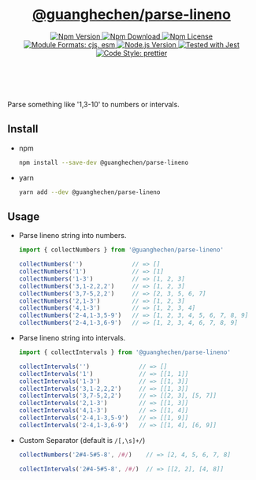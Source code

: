 <header>
  <h1 align="center">
    <a href="https://github.com/guanghechen/react-kit/tree/release-2.x.x/packages/parse-lineno#readme">@guanghechen/parse-lineno</a>
  </h1>
  <div align="center">
    <a href="https://www.npmjs.com/package/@guanghechen/parse-lineno">
      <img
        alt="Npm Version"
        src="https://img.shields.io/npm/v/@guanghechen/parse-lineno.svg"
      />
    </a>
    <a href="https://www.npmjs.com/package/@guanghechen/parse-lineno">
      <img
        alt="Npm Download"
        src="https://img.shields.io/npm/dm/@guanghechen/parse-lineno.svg"
      />
    </a>
    <a href="https://www.npmjs.com/package/@guanghechen/parse-lineno">
      <img
        alt="Npm License"
        src="https://img.shields.io/npm/l/@guanghechen/parse-lineno.svg"
      />
    </a>
    <a href="#install">
      <img
        alt="Module Formats: cjs, esm"
        src="https://img.shields.io/badge/module_formats-cjs%2C%20esm-green.svg"
      />
    </a>
    <a href="https://github.com/nodejs/node">
      <img
        alt="Node.js Version"
        src="https://img.shields.io/node/v/@guanghechen/parse-lineno"
      />
    </a>
    <a href="https://github.com/facebook/jest">
      <img
        alt="Tested with Jest"
        src="https://img.shields.io/badge/tested_with-jest-9c465e.svg"
      />
    </a>
    <a href="https://github.com/prettier/prettier">
      <img
        alt="Code Style: prettier"
        src="https://img.shields.io/badge/code_style-prettier-ff69b4.svg?style=flat-square"
      />
    </a>
  </div>
</header>
<br/>


Parse something like '1,3-10' to numbers or intervals.

## Install

* npm

  ```bash
  npm install --save-dev @guanghechen/parse-lineno
  ```

* yarn

  ```bash
  yarn add --dev @guanghechen/parse-lineno
  ```

## Usage

* Parse lineno string into numbers.

  ```typescript
  import { collectNumbers } from '@guanghechen/parse-lineno'

  collectNumbers('')              // => []
  collectNumbers('1')             // => [1]
  collectNumbers('1-3')           // => [1, 2, 3]
  collectNumbers('3,1-2,2,2')     // => [1, 2, 3]
  collectNumbers('3,7-5,2,2')     // => [2, 3, 5, 6, 7]
  collectNumbers('2,1-3')         // => [1, 2, 3]
  collectNumbers('4,1-3')         // => [1, 2, 3, 4]
  collectNumbers('2-4,1-3,5-9')   // => [1, 2, 3, 4, 5, 6, 7, 8, 9]
  collectNumbers('2-4,1-3,6-9')   // => [1, 2, 3, 4, 6, 7, 8, 9]
  ```

* Parse lineno string into intervals.

  ```typescript
  import { collectIntervals } from '@guanghechen/parse-lineno'

  collectIntervals('')              // => []
  collectIntervals('1')             // => [[1, 1]]
  collectIntervals('1-3')           // => [[1, 3]]
  collectIntervals('3,1-2,2,2')     // => [[1, 3]]
  collectIntervals('3,7-5,2,2')     // => [[2, 3], [5, 7]]
  collectIntervals('2,1-3')         // => [[1, 3]]
  collectIntervals('4,1-3')         // => [[1, 4]]
  collectIntervals('2-4,1-3,5-9')   // => [[1, 9]]
  collectIntervals('2-4,1-3,6-9')   // => [[1, 4], [6, 9]]
  ```

* Custom Separator (default is `/[,\s]+/`)

  ```typescript
  collectNumbers('2#4-5#5-8', /#/)    // => [2, 4, 5, 6, 7, 8]

  collectIntervals('2#4-5#5-8', /#/)  // => [[2, 2], [4, 8]]
  ```

[homepage]: https://github.com/guanghechen/react-kit/tree/release-2.x.x/packages/parse-lineno#readme
